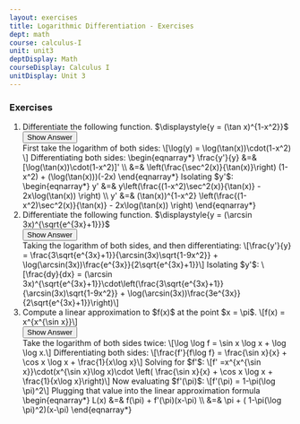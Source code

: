 ```yaml
---
layout: exercises
title: Logarithmic Differentiation - Exercises
dept: math
course: calculus-I
unit: unit3
deptDisplay: Math
courseDisplay: Calculus I
unitDisplay: Unit 3
---
```


### Exercises
<ol>
<li> <div class="exercise"> Differentiate the following function. $\displaystyle{y = (\tan x)^{1-x^2}}$

<div class="answerBox">
<button onclick="myFunction('answer1')" class="answerButton">Show Answer</button>
<div  id="answer1" class="answer">
First take the logarithm of both sides:
\[\log(y) = \log(\tan(x))\cdot(1-x^2) \]
Differentiating both sides:
\begin{eqnarray*}
\frac{y'}{y} &=& [\log(\tan(x))\cdot(1-x^2)]' \\
&=& \left(\frac{\sec^2(x)}{\tan(x)}\right) (1-x^2) + (\log(\tan(x)))(-2x)
\end{eqnarray*}
Isolating $y'$:
\begin{eqnarray*}
y' &=& y\left(\frac{(1-x^2)\sec^2(x)}{\tan(x)} - 2x\log(\tan(x)) \right) \\
y' &=& (\tan(x))^{1-x^2} \left(\frac{(1-x^2)\sec^2(x)}{\tan(x)} - 2x\log(\tan(x)) \right)
\end{eqnarray*}
</div> 
</div>
</div>
</li>

<li> <div class="exercise"> Differentiate the following function. $\displaystyle{y = (\arcsin 3x)^{\sqrt{e^{3x}+1}}}$

<div class="answerBox">
<button onclick="myFunction('answer2')" class="answerButton">Show Answer</button>
<div  id="answer2" class="answer">
Taking the logarithm of both sides, and then differentiating:
\[\frac{y'}{y} = \frac{3\sqrt{e^{3x}+1}}{\arcsin(3x)\sqrt{1-9x^2}} + \log(\arcsin(3x))\frac{e^{3x}}{2\sqrt{e^{3x}+1}}\]
Isolating $y'$:
\[\frac{dy}{dx} = (\arcsin 3x)^{\sqrt{e^{3x}+1}}\cdot\left(\frac{3\sqrt{e^{3x}+1}}{\arcsin(3x)\sqrt{1-9x^2}} + \log(\arcsin(3x))\frac{3e^{3x}}{2\sqrt{e^{3x}+1}}\right)\]

</div> 
</div>
</div>
</li>

<li> <div class="exercise"> Compute a linear approximation to $f(x)$ at the point $x = \pi$.  \[f(x) = x^{x^{\sin x}}\]

<div class="answerBox">
<button onclick="myFunction('answer3')" class="answerButton">Show Answer</button>
<div  id="answer3" class="answer">
Take the logarithm of both sides twice:
\[\log \log f = \sin x \log x + \log \log x.\]
Differentiating both sides: 
\[\frac{f'}{f\log f} = \frac{\sin x}{x} + \cos x \log x + \frac{1}{x\log x}\]
Solving for $f'$:
\[f' =x^{x^{\sin x}}\cdot(x^{\sin x}\log x)\cdot \left( \frac{\sin x}{x} + \cos x \log x + \frac{1}{x\log x}\right)\]
Now evaluating $f'(\pi)$:
\[f'(\pi) = 1-\pi(\log \pi)^2\]
Plugging that value into the linear approximation formula
\begin{eqnarray*}
L(x) &=& f(\pi) + f'(\pi)(x-\pi) \\
&=& \pi + ( 1-\pi(\log \pi)^2)(x-\pi)
\end{eqnarray*}

</div> 
</div>
</div>
</li>

</ol>

